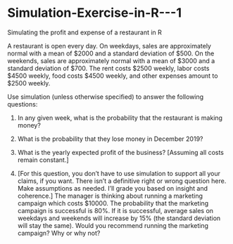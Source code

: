 # Simulation-Exercise-in-R---1
Simulating the profit and expense of a restaurant in R

A restaurant is open every day. On weekdays, sales are approximately normal with a mean of $2000 and a standard deviation of $500. On the weekends, sales are approximately normal with a mean of $3000 and a standard deviation of $700. The rent costs $2500 weekly, labor costs $4500 weekly, food costs $4500 weekly, and other expenses amount to $2500 weekly.

Use simulation (unless otherwise specified) to answer the following questions:

1)	In any given week, what is the probability that the restaurant is making money?

2)	What is the probability that they lose money in December 2019?

3)	What is the yearly expected profit of the business? [Assuming all costs remain constant.]

4)	[For this question, you don’t have to use simulation to support all your claims, if you want. There isn’t a definitive right or wrong question here. Make assumptions as needed. I’ll grade you based on insight and coherence.] The manager is thinking about running a marketing campaign which costs $10000. The probability that the marketing campaign is successful is 80%. If it is successful, average sales on weekdays and weekends will increase by 15% (the standard deviation will stay the same). Would you recommend running the marketing campaign? Why or why not?

